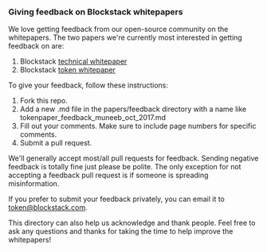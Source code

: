 ### Giving feedback on Blockstack whitepapers 

We love getting feedback from our open-source community on the whitepapers. The two papers we're currently most interested in getting feedback on are:

1. Blockstack [technical whitepaper](../whitepaper.pdf)
2. Blockstack [token whitepaper](../tokenpaper.pdf)

To give your feedback, follow these instructions: 

1. Fork this repo. 
2. Add a new .md file in the papers/feedback directory with a name like tokenpaper_feedback_muneeb_oct_2017.md
3. Fill out your comments. Make sure to include page numbers for specific comments. 
4. Submit a pull request. 

We'll generally accept most/all pull requests for feedback. Sending negative feedback is totally fine just please be polite. 
The only exception for not accepting a feedback pull request is if someone is spreading misinformation.

If you prefer to submit your feedback privately, you can email it to token@blockstack.com.

This directory can also help us acknowledge and thank people. Feel free to ask any questions and thanks for taking the time to help improve the whitepapers!
